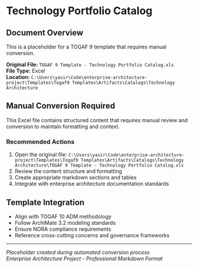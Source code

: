 # Technology Portfolio Catalog

## Document Overview
This is a placeholder for a TOGAF 9 template that requires manual conversion.

**Original File:** `TOGAF 9 Template - Technology Portfolio Catalog.xls`  
**File Type:** Excel  
**Location:** `C:\Users\yasir\Code\enterprise-architecture-project\Templates\Togaf9 Templates\Artifacts\Catalogs\Technology Architecture`

## Manual Conversion Required
This Excel file contains structured content that requires manual review and conversion to maintain formatting and context.

### Recommended Actions
1. Open the original file: `C:\Users\yasir\Code\enterprise-architecture-project\Templates\Togaf9 Templates\Artifacts\Catalogs\Technology Architecture\TOGAF 9 Template - Technology Portfolio Catalog.xls`
2. Review the content structure and formatting
3. Create appropriate markdown sections and tables
4. Integrate with enterprise architecture documentation standards

## Template Integration
- Align with TOGAF 10 ADM methodology
- Follow ArchiMate 3.2 modeling standards  
- Ensure NORA compliance requirements
- Reference cross-cutting concerns and governance frameworks

---
*Placeholder created during automated conversion process*  
*Enterprise Architecture Project - Professional Markdown Format*
